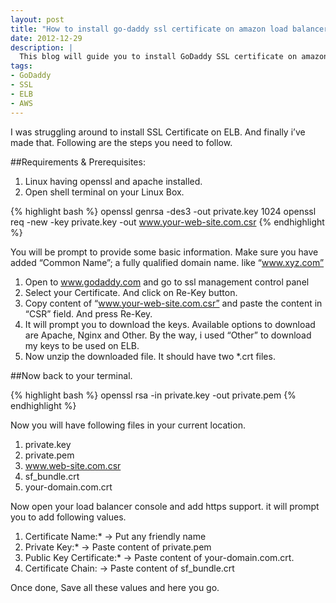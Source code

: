 ```yaml
---
layout: post
title: "How to install go-daddy ssl certificate on amazon load balancer"
date: 2012-12-29
description: |
  This blog will guide you to install GoDaddy SSL certificate on amazon elastic loadbalancer by following quite easy steps.
tags:
- GoDaddy
- SSL
- ELB
- AWS
---
```


I was struggling around to install SSL Certificate on ELB. And finally i’ve made that. Following are the steps you need to follow.

##Requirements & Prerequisites:

1. Linux having openssl and apache installed.
2. Open shell terminal on your Linux Box.

{% highlight bash %}
openssl genrsa -des3 -out private.key 1024
openssl req -new -key private.key -out www.your-web-site.com.csr
{% endhighlight %}

You will be prompt to provide some basic information. Make sure you have added “Common Name”; a fully qualified domain name. like “www.xyz.com”

1. Open to www.godaddy.com and go to ssl management control panel
2. Select your Certificate. And click on Re-Key button.
3. Copy content of “www.your-web-site.com.csr” and paste the content in “CSR” field. And press Re-Key.
4. It will prompt you to download the keys. Available options to download are Apache, Nginx and Other. By the way, i used “Other” to download my keys to be used on ELB.
5. Now unzip the downloaded file. It should have two *.crt files.

##Now back to your terminal.

{% highlight bash %}
openssl rsa -in private.key -out private.pem
{% endhighlight %}

Now you will have following files in your current location.

1. private.key
2. private.pem
3. www.web-site.com.csr
4. sf_bundle.crt
5. your-domain.com.crt

Now open your load balancer console and add https support. it will prompt you to add following values.

1. Certificate Name:* -> Put any friendly name
2. Private Key:* -> Paste content of private.pem
3. Public Key Certificate:* -> Paste content of your-domain.com.crt.
4. Certificate Chain: -> Paste content of sf_bundle.crt

Once done, Save all these values and here you go.